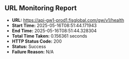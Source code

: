 ## URL Monitoring Report

- **URL:** https://api-gw1-prod1.fisglobal.com/gw/v1/health
- **Start Time:** 2025-05-16T08:51:44.171943
- **End Time:** 2025-05-16T08:51:44.328304
- **Total Time Taken:** 0.156361 seconds
- **HTTP Status Code:** 200
- **Status:** Success
- **Failure Reason:** N/A
